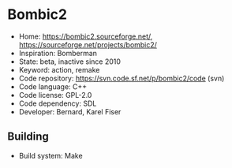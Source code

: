 # Bombic2

- Home: https://bombic2.sourceforge.net/, https://sourceforge.net/projects/bombic2/
- Inspiration: Bomberman
- State: beta, inactive since 2010
- Keyword: action, remake
- Code repository: https://svn.code.sf.net/p/bombic2/code (svn)
- Code language: C++
- Code license: GPL-2.0
- Code dependency: SDL
- Developer: Bernard, Karel Fiser

## Building

- Build system: Make
